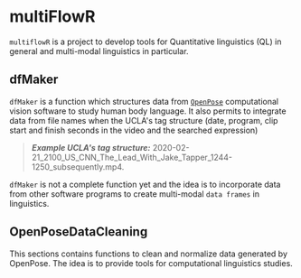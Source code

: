 # multiFlowR

`multiflowR` is a project to develop tools for Quantitative linguistics (QL) in general and multi-modal linguistics in particular.

## dfMaker

`dfMaker` is a function which structures data from [`OpenPose`](https://github.com/CMU-Perceptual-Computing-Lab/openpose) computational vision software to study human body language. It also permits to integrate data from file names when the UCLA's tag structure (date, program, clip start and finish seconds in the video and the searched expression)

> ***Example UCLA's tag structure:*** 2020-02-21_2100_US_CNN_The_Lead_With_Jake_Tapper_1244-1250_subsequently.mp4.

`dfMaker` is not a complete function yet and the idea is to incorporate data from other software programs to create multi-modal `data frames` in linguistics.

## OpenPoseDataCleaning

This sections contains functions to clean and normalize data generated by OpenPose. The idea is to provide tools for computational linguistics studies.
